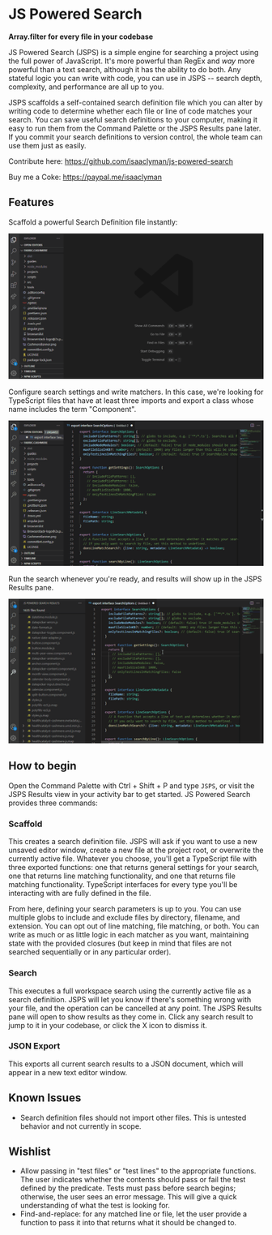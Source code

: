# JS Powered Search

**Array.filter for every file in your codebase**

JS Powered Search (JSPS) is a simple engine for searching a project using the full power of JavaScript. It's more powerful than RegEx and _way_ more powerful than a text search, although it has the ability to do both. Any stateful logic you can write with code, you can use in JSPS -- search depth, complexity, and performance are all up to you.

JSPS scaffolds a self-contained search definition file which you can alter by writing code to determine whether each file or line of code matches your search. You can save useful search definitions to your computer, making it easy to run them from the Command Palette or the JSPS Results pane later. If you commit your search definitions to version control, the whole team can use them just as easily.

Contribute here: https://github.com/isaaclyman/js-powered-search

Buy me a Coke: https://paypal.me/isaaclyman

## Features

Scaffold a powerful Search Definition file instantly:

![Scaffold search definition](media/demo-scaffold.gif)

Configure search settings and write matchers. In this case, we're looking for TypeScript files that have at least three imports and export a class whose name includes the term "Component".

![Configure search](media/demo-configure.gif)

Run the search whenever you're ready, and results will show up in the JSPS Results pane.

![Execute search](media/demo-search.gif)

## How to begin

Open the Command Palette with Ctrl + Shift + P and type `JSPS`, or visit the JSPS Results view in your activity bar to get started. JS Powered Search provides three commands:

### Scaffold

This creates a search definition file. JSPS will ask if you want to use a new unsaved editor window, create a new file at the project root, or overwrite the currently active file. Whatever you choose, you'll get a TypeScript file with three exported functions: one that returns general settings for your search, one that returns line matching functionality, and one that returns file matching functionality. TypeScript interfaces for every type you'll be interacting with are fully defined in the file.

From here, defining your search parameters is up to you. You can use multiple globs to include and exclude files by directory, filename, and extension. You can opt out of line matching, file matching, or both. You can write as much or as little logic in each matcher as you want, maintaining state with the provided closures (but keep in mind that files are not searched sequentially or in any particular order).

### Search

This executes a full workspace search using the currently active file as a search definition. JSPS will let you know if there's something wrong with your file, and the operation can be cancelled at any point. The JSPS Results pane will open to show results as they come in. Click any search result to jump to it in your codebase, or click the X icon to dismiss it.

### JSON Export

This exports all current search results to a JSON document, which will appear in a new text editor window.

## Known Issues

- Search definition files should not import other files. This is untested behavior and not currently in scope.

## Wishlist

- Allow passing in "test files" or "test lines" to the appropriate functions. The user indicates whether the contents should pass or fail the test defined by the predicate. Tests must pass before search begins; otherwise, the user sees an error message. This will give a quick understanding of what the test is looking for.
- Find-and-replace: for any matched line or file, let the user provide a function to pass it into that returns what it should be changed to.
